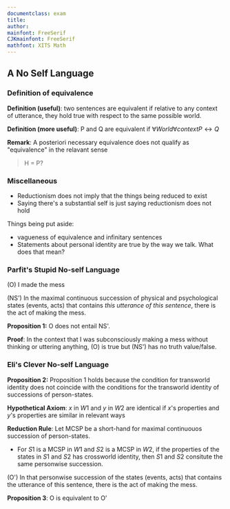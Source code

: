 ```yaml
---
documentclass: exam
title: 
author: 
mainfont: FreeSerif
CJKmainfont: FreeSerif
mathfont: XITS Math
---
```


## A No Self Language

### Definition of equivalence

**Definition (useful)**: two sentences are equivalent if relative to any context of utterance, they hold true with respect to the same possible world. 

**Definition (more useful)**: P and Q are equivalent if $\forall World \forall context P \leftrightarrow Q$

**Remark**: A posteriori necessary equivalence does not qualify as "equivalence" in the relavant sense

> H = P?

 
### Miscellaneous

- Reductionism does not imply that the things being reduced to exist
- Saying there's a substantial self is just saying reductionism does not hold

Things being put aside:

- vagueness of equivalence and infinitary sentences
- Statements about personal identity are true by the way we talk. What does that mean?

### Parfit's Stupid No-self Language

(O) I made the mess

(NS') In the maximal continuous succession of physical and psychological states (events, acts) that contains *this utterance of this sentence*, there is the act of making the mess.

**Proposition 1:** O does not entail NS'.

**Proof**: In the context that I was subconsciously making a mess without thinking or uttering anything, (O) is true but (NS') has no truth value/false.

### Eli's Clever No-self Language

**Proposition 2:** Proposition 1 holds because the condition for transworld identity does not coincide with the conditions for the transworld identity of successions of person-states.

**Hypothetical Axiom**: $x$ in $W1$ and $y$ in $W2$ are identical if $x$'s properties and $y$'s properties are similar in relevant ways

**Reduction Rule**: Let MCSP be a short-hand for maximal continuouos succession of person-states.

- For $S1$ is a MCSP in $W1$ and $S2$ is a MCSP in $W2$, if the properties of the states in $S1$ and $S2$ has crossworld identity, then $S1$ and $S2$ consitute the same personwise succession.

(O') In that personwise succession of the states (events, acts) that contains the utterance of this sentence, there is the act of making the mess.

**Proposition 3**: O is equivalent to O'